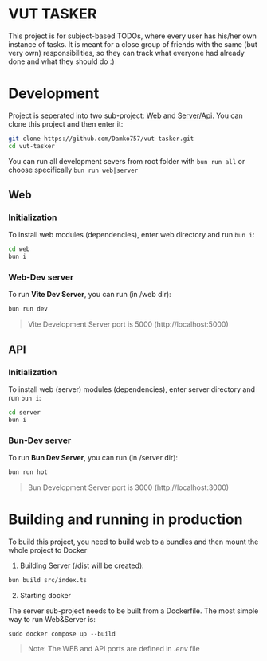 # VUT TASKER

This project is for subject-based TODOs, where every user has his/her own instance of tasks. It is meant for a close group of friends with the same (but very own) responsibilities, so they can track what everyone had already done and what they should do :)

# Development

Project is seperated into two sub-project: [Web]("#dev-web") and [Server/Api](#dev-api). You can clone this project and then enter it:

```bash
git clone https://github.com/Damko757/vut-tasker.git
cd vut-tasker
```

You can run all development severs from root folder with `bun run all` or choose specifically `bun run web|server`

<a id="dev-web"></a>

## Web

### Initialization

To install web modules (dependencies), enter web directory and run `bun i`:

```bash
cd web
bun i
```

### Web-Dev server

To run **Vite Dev Server**, you can run (in /web dir):

```bash
bun run dev
```

> Vite Development Server port is 5000 (http://localhost:5000)

<a id="dev-api"></a>

## API

### Initialization

To install web (server) modules (dependencies), enter server directory and run `bun i`:

```bash
cd server
bun i
```

### Bun-Dev server

To run **Bun Dev Server**, you can run (in /server dir):

```bash
bun run hot
```

> Bun Development Server port is 3000 (http://localhost:3000)

# Building and running in production

To build this project, you need to build web to a bundles and then mount the whole project to Docker

1. Building Server (/dist will be created):

```bash
bun build src/index.ts
```

2. Starting docker

The server sub-project needs to be built from a Dockerfile. The most simple way to run Web&Server is:

```build
sudo docker compose up --build
```

> Note: The WEB and API ports are defined in _.env_ file
